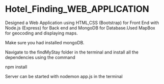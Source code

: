# Hotel_Finding_WEB_APPLICATION

Designed a Web Application using HTML,CSS (Bootstrap) for Front End with Node.js (Express) for Back end and MongoDB for Database.Used MapBox for geocoding and displaying maps.

Make sure you had installed mongoDB.

Navigate to the findMyStay folder in the terminal and install all the dependencies using the command

npm install

Server can be started with nodemon app.js in the terminal
